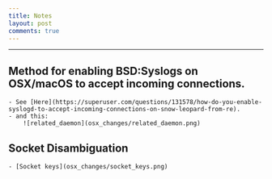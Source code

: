 ```yaml
---
title: Notes
layout: post
comments: true
---
```

---
## Method for enabling BSD:Syslogs on OSX/macOS to accept incoming connections.

    - See [Here](https://superuser.com/questions/131578/how-do-you-enable-syslogd-to-accept-incoming-connections-on-snow-leopard-from-re).
    - and this:
        ![related_daemon](osx_changes/related_daemon.png)

## Socket Disambiguation

    - [Socket keys](osx_changes/socket_keys.png)